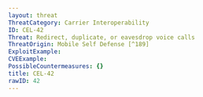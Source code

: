 ```yaml
---
layout: threat
ThreatCategory: Carrier Interoperability
ID: CEL-42
Threat: Redirect, duplicate, or eavesdrop voice calls
ThreatOrigin: Mobile Self Defense [^189]
ExploitExample:
CVEExample:
PossibleCountermeasures: {}
title: CEL-42
rawID: 42
---
```

